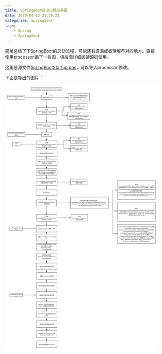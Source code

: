 ```yaml
---
title: SpringBoot启动流程简易图
date: 2020-04-02 21:29:21
categories: SpringBoot
tags: 
	- Spring
	- SpringBoot
---
```


简单总结了下SpringBoot的启动流程，可能还有遗漏或者理解不对的地方。直接使用processon画了一张图，供后面详细阅读源码使用。

<!--more-->

这里是源文件[SpringBootStartup.pos](SpringBootStartup.pos)，可以导入processon修改。

下面是导出的图片：

![SpingBoot启动流程图](./SpringBoot启动流程简易图/SpringBootStartup.png)

